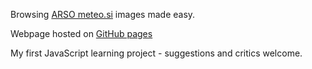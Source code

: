 
Browsing [ARSO meteo.si](https://meteo.arso.gov.si/met/sl/app/webmet/) images made easy.

Webpage hosted on [GitHub pages](https://marjanmo.github.io/img/cmarso-vreme/)







My first JavaScript learning project - suggestions and critics welcome.
